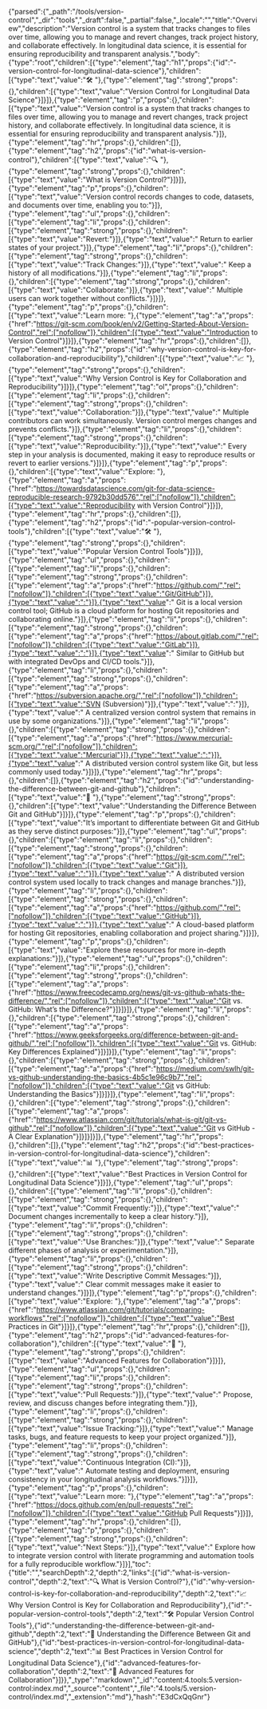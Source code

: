 {"parsed":{"_path":"/tools/version-control","_dir":"tools","_draft":false,"_partial":false,"_locale":"","title":"Overview","description":"Version control is a system that tracks changes to files over time, allowing you to manage and revert changes, track project history, and collaborate effectively. In longitudinal data science, it is essential for ensuring reproducibility and transparent analysis.","body":{"type":"root","children":[{"type":"element","tag":"h1","props":{"id":"️-version-control-for-longitudinal-data-science"},"children":[{"type":"text","value":"🛠️ "},{"type":"element","tag":"strong","props":{},"children":[{"type":"text","value":"Version Control for Longitudinal Data Science"}]}]},{"type":"element","tag":"p","props":{},"children":[{"type":"text","value":"Version control is a system that tracks changes to files over time, allowing you to manage and revert changes, track project history, and collaborate effectively. In longitudinal data science, it is essential for ensuring reproducibility and transparent analysis."}]},{"type":"element","tag":"hr","props":{},"children":[]},{"type":"element","tag":"h2","props":{"id":"what-is-version-control"},"children":[{"type":"text","value":"🔍 "},{"type":"element","tag":"strong","props":{},"children":[{"type":"text","value":"What is Version Control?"}]}]},{"type":"element","tag":"p","props":{},"children":[{"type":"text","value":"Version control records changes to code, datasets, and documents over time, enabling you to:"}]},{"type":"element","tag":"ul","props":{},"children":[{"type":"element","tag":"li","props":{},"children":[{"type":"element","tag":"strong","props":{},"children":[{"type":"text","value":"Revert:"}]},{"type":"text","value":" Return to earlier states of your project."}]},{"type":"element","tag":"li","props":{},"children":[{"type":"element","tag":"strong","props":{},"children":[{"type":"text","value":"Track Changes:"}]},{"type":"text","value":" Keep a history of all modifications."}]},{"type":"element","tag":"li","props":{},"children":[{"type":"element","tag":"strong","props":{},"children":[{"type":"text","value":"Collaborate:"}]},{"type":"text","value":" Multiple users can work together without conflicts."}]}]},{"type":"element","tag":"p","props":{},"children":[{"type":"text","value":"Learn more: "},{"type":"element","tag":"a","props":{"href":"https://git-scm.com/book/en/v2/Getting-Started-About-Version-Control","rel":["nofollow"]},"children":[{"type":"text","value":"Introduction to Version Control"}]}]},{"type":"element","tag":"hr","props":{},"children":[]},{"type":"element","tag":"h2","props":{"id":"why-version-control-is-key-for-collaboration-and-reproducibility"},"children":[{"type":"text","value":"📈 "},{"type":"element","tag":"strong","props":{},"children":[{"type":"text","value":"Why Version Control is Key for Collaboration and Reproducibility"}]}]},{"type":"element","tag":"ol","props":{},"children":[{"type":"element","tag":"li","props":{},"children":[{"type":"element","tag":"strong","props":{},"children":[{"type":"text","value":"Collaboration:"}]},{"type":"text","value":" Multiple contributors can work simultaneously. Version control merges changes and prevents conflicts."}]},{"type":"element","tag":"li","props":{},"children":[{"type":"element","tag":"strong","props":{},"children":[{"type":"text","value":"Reproducibility:"}]},{"type":"text","value":" Every step in your analysis is documented, making it easy to reproduce results or revert to earlier versions."}]}]},{"type":"element","tag":"p","props":{},"children":[{"type":"text","value":"Explore: "},{"type":"element","tag":"a","props":{"href":"https://towardsdatascience.com/git-for-data-science-reproducible-research-9792b30dd576","rel":["nofollow"]},"children":[{"type":"text","value":"Reproducibility with Version Control"}]}]},{"type":"element","tag":"hr","props":{},"children":[]},{"type":"element","tag":"h2","props":{"id":"️-popular-version-control-tools"},"children":[{"type":"text","value":"🛠️ "},{"type":"element","tag":"strong","props":{},"children":[{"type":"text","value":"Popular Version Control Tools"}]}]},{"type":"element","tag":"ul","props":{},"children":[{"type":"element","tag":"li","props":{},"children":[{"type":"element","tag":"strong","props":{},"children":[{"type":"element","tag":"a","props":{"href":"https://github.com/","rel":["nofollow"]},"children":[{"type":"text","value":"Git/GitHub"}]},{"type":"text","value":":"}]},{"type":"text","value":" Git is a local version control tool; GitHub is a cloud platform for hosting Git repositories and collaborating online."}]},{"type":"element","tag":"li","props":{},"children":[{"type":"element","tag":"strong","props":{},"children":[{"type":"element","tag":"a","props":{"href":"https://about.gitlab.com/","rel":["nofollow"]},"children":[{"type":"text","value":"GitLab"}]},{"type":"text","value":":"}]},{"type":"text","value":" Similar to GitHub but with integrated DevOps and CI/CD tools."}]},{"type":"element","tag":"li","props":{},"children":[{"type":"element","tag":"strong","props":{},"children":[{"type":"element","tag":"a","props":{"href":"https://subversion.apache.org/","rel":["nofollow"]},"children":[{"type":"text","value":"SVN (Subversion)"}]},{"type":"text","value":":"}]},{"type":"text","value":" A centralized version control system that remains in use by some organizations."}]},{"type":"element","tag":"li","props":{},"children":[{"type":"element","tag":"strong","props":{},"children":[{"type":"element","tag":"a","props":{"href":"https://www.mercurial-scm.org/","rel":["nofollow"]},"children":[{"type":"text","value":"Mercurial"}]},{"type":"text","value":":"}]},{"type":"text","value":" A distributed version control system like Git, but less commonly used today."}]}]},{"type":"element","tag":"hr","props":{},"children":[]},{"type":"element","tag":"h2","props":{"id":"understanding-the-difference-between-git-and-github"},"children":[{"type":"text","value":"🤔 "},{"type":"element","tag":"strong","props":{},"children":[{"type":"text","value":"Understanding the Difference Between Git and GitHub"}]}]},{"type":"element","tag":"p","props":{},"children":[{"type":"text","value":"It’s important to differentiate between Git and GitHub as they serve distinct purposes:"}]},{"type":"element","tag":"ul","props":{},"children":[{"type":"element","tag":"li","props":{},"children":[{"type":"element","tag":"strong","props":{},"children":[{"type":"element","tag":"a","props":{"href":"https://git-scm.com/","rel":["nofollow"]},"children":[{"type":"text","value":"Git"}]},{"type":"text","value":":"}]},{"type":"text","value":" A distributed version control system used locally to track changes and manage branches."}]},{"type":"element","tag":"li","props":{},"children":[{"type":"element","tag":"strong","props":{},"children":[{"type":"element","tag":"a","props":{"href":"https://github.com/","rel":["nofollow"]},"children":[{"type":"text","value":"GitHub"}]},{"type":"text","value":":"}]},{"type":"text","value":" A cloud-based platform for hosting Git repositories, enabling collaboration and project sharing."}]}]},{"type":"element","tag":"p","props":{},"children":[{"type":"text","value":"Explore these resources for more in-depth explanations:"}]},{"type":"element","tag":"ul","props":{},"children":[{"type":"element","tag":"li","props":{},"children":[{"type":"element","tag":"strong","props":{},"children":[{"type":"element","tag":"a","props":{"href":"https://www.freecodecamp.org/news/git-vs-github-whats-the-difference/","rel":["nofollow"]},"children":[{"type":"text","value":"Git vs. GitHub: What’s the Difference?"}]}]}]},{"type":"element","tag":"li","props":{},"children":[{"type":"element","tag":"strong","props":{},"children":[{"type":"element","tag":"a","props":{"href":"https://www.geeksforgeeks.org/difference-between-git-and-github/","rel":["nofollow"]},"children":[{"type":"text","value":"Git vs. GitHub: Key Differences Explained"}]}]}]},{"type":"element","tag":"li","props":{},"children":[{"type":"element","tag":"strong","props":{},"children":[{"type":"element","tag":"a","props":{"href":"https://medium.com/swlh/git-vs-github-understanding-the-basics-4b5c1e96c9b7","rel":["nofollow"]},"children":[{"type":"text","value":"Git vs GitHub: Understanding the Basics"}]}]}]},{"type":"element","tag":"li","props":{},"children":[{"type":"element","tag":"strong","props":{},"children":[{"type":"element","tag":"a","props":{"href":"https://www.atlassian.com/git/tutorials/what-is-git/git-vs-github","rel":["nofollow"]},"children":[{"type":"text","value":"Git vs GitHub - A Clear Explanation"}]}]}]}]},{"type":"element","tag":"hr","props":{},"children":[]},{"type":"element","tag":"h2","props":{"id":"best-practices-in-version-control-for-longitudinal-data-science"},"children":[{"type":"text","value":"📊 "},{"type":"element","tag":"strong","props":{},"children":[{"type":"text","value":"Best Practices in Version Control for Longitudinal Data Science"}]}]},{"type":"element","tag":"ul","props":{},"children":[{"type":"element","tag":"li","props":{},"children":[{"type":"element","tag":"strong","props":{},"children":[{"type":"text","value":"Commit Frequently:"}]},{"type":"text","value":" Document changes incrementally to keep a clear history."}]},{"type":"element","tag":"li","props":{},"children":[{"type":"element","tag":"strong","props":{},"children":[{"type":"text","value":"Use Branches:"}]},{"type":"text","value":" Separate different phases of analysis or experimentation."}]},{"type":"element","tag":"li","props":{},"children":[{"type":"element","tag":"strong","props":{},"children":[{"type":"text","value":"Write Descriptive Commit Messages:"}]},{"type":"text","value":" Clear commit messages make it easier to understand changes."}]}]},{"type":"element","tag":"p","props":{},"children":[{"type":"text","value":"Explore: "},{"type":"element","tag":"a","props":{"href":"https://www.atlassian.com/git/tutorials/comparing-workflows","rel":["nofollow"]},"children":[{"type":"text","value":"Best Practices in Git"}]}]},{"type":"element","tag":"hr","props":{},"children":[]},{"type":"element","tag":"h2","props":{"id":"advanced-features-for-collaboration"},"children":[{"type":"text","value":"🚀 "},{"type":"element","tag":"strong","props":{},"children":[{"type":"text","value":"Advanced Features for Collaboration"}]}]},{"type":"element","tag":"ul","props":{},"children":[{"type":"element","tag":"li","props":{},"children":[{"type":"element","tag":"strong","props":{},"children":[{"type":"text","value":"Pull Requests:"}]},{"type":"text","value":" Propose, review, and discuss changes before integrating them."}]},{"type":"element","tag":"li","props":{},"children":[{"type":"element","tag":"strong","props":{},"children":[{"type":"text","value":"Issue Tracking:"}]},{"type":"text","value":" Manage tasks, bugs, and feature requests to keep your project organized."}]},{"type":"element","tag":"li","props":{},"children":[{"type":"element","tag":"strong","props":{},"children":[{"type":"text","value":"Continuous Integration (CI):"}]},{"type":"text","value":" Automate testing and deployment, ensuring consistency in your longitudinal analysis workflows."}]}]},{"type":"element","tag":"p","props":{},"children":[{"type":"text","value":"Learn more: "},{"type":"element","tag":"a","props":{"href":"https://docs.github.com/en/pull-requests","rel":["nofollow"]},"children":[{"type":"text","value":"GitHub Pull Requests"}]}]},{"type":"element","tag":"hr","props":{},"children":[]},{"type":"element","tag":"p","props":{},"children":[{"type":"element","tag":"strong","props":{},"children":[{"type":"text","value":"Next Steps:"}]},{"type":"text","value":" Explore how to integrate version control with literate programming and automation tools for a fully reproducible workflow."}]}],"toc":{"title":"","searchDepth":2,"depth":2,"links":[{"id":"what-is-version-control","depth":2,"text":"🔍 What is Version Control?"},{"id":"why-version-control-is-key-for-collaboration-and-reproducibility","depth":2,"text":"📈 Why Version Control is Key for Collaboration and Reproducibility"},{"id":"️-popular-version-control-tools","depth":2,"text":"🛠️ Popular Version Control Tools"},{"id":"understanding-the-difference-between-git-and-github","depth":2,"text":"🤔 Understanding the Difference Between Git and GitHub"},{"id":"best-practices-in-version-control-for-longitudinal-data-science","depth":2,"text":"📊 Best Practices in Version Control for Longitudinal Data Science"},{"id":"advanced-features-for-collaboration","depth":2,"text":"🚀 Advanced Features for Collaboration"}]}},"_type":"markdown","_id":"content:4.tools:5.version-control:index.md","_source":"content","_file":"4.tools/5.version-control/index.md","_extension":"md"},"hash":"E3dCxQqGnr"}